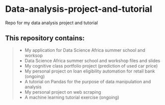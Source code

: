 # Data-analysis-project-and-tutorial
Repo for my data analysis project and tutorial
## This repository contains:
> * My application for Data Science Africa summer school and worksop
> * Data Science Africa summer school and workshop files and slides
> * My cognitive class portfolio project (prediction of used car price)
> * My personal project on loan eligibility automation for retail bank (ongoing)
> * A tutorial on Pandas for the purpose of data manipulation and analysis
> * My personal project on web scraping
> * A machine learning tutorial exercise (ongoing)
